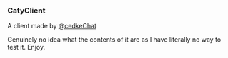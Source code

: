 ### CatyClient

A client made by [@cedkeChat](https://github.com/cedkeChat)

Genuinely no idea what the contents of it are as I have literally no way to test it. Enjoy.
